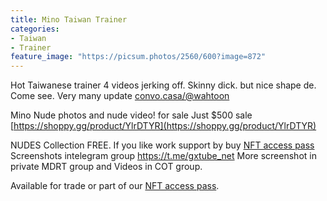 ```yaml
---
title: Mino Taiwan Trainer
categories:
- Taiwan
- Trainer
feature_image: "https://picsum.photos/2560/600?image=872"
---
```


Hot Taiwanese trainer 4 videos jerking off.  Skinny dick. but nice shape de. Come see.
Very many update [convo.casa/@wahtoon](https://convo.casa/@wahtoon)


<!-- more -->

Mino Nude photos and nude video! for sale Just $500 sale [https://shoppy.gg/product/YlrDTYR](https://shoppy.gg/product/YlrDTYR)

NUDES Collection FREE. If you like work support by buy [NFT access pass](https://opensea.io/collection/thevinylshacktastycollection?search%5BsortAscending%5D=true&search%5BsortBy%5D=PRICE&search%5Btoggles%5D%5B0%5D=BUY_NOW)
Screenshots intelegram group https://t.me/gxtube_net More screenshot in private MDRT group and Videos in COT group.

Available for trade or part of our [NFT access pass](https://opensea.io/collection/thevinylshacktastycollection?search%5BsortAscending%5D=true&search%5BsortBy%5D=PRICE&search%5Btoggles%5D%5B0%5D=BUY_NOW). 

